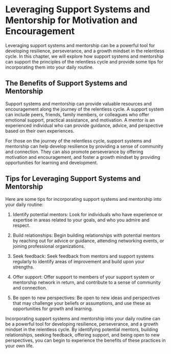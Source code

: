 Leveraging Support Systems and Mentorship for Motivation and Encouragement
====================================================================================================================================

Leveraging support systems and mentorship can be a powerful tool for developing resilience, perseverance, and a growth mindset in the relentless cycle. In this chapter, we will explore how support systems and mentorship can support the principles of the relentless cycle and provide some tips for incorporating them into your daily routine.

The Benefits of Support Systems and Mentorship
----------------------------------------------

Support systems and mentorship can provide valuable resources and encouragement along the journey of the relentless cycle. A support system can include peers, friends, family members, or colleagues who offer emotional support, practical assistance, and motivation. A mentor is an experienced individual who can provide guidance, advice, and perspective based on their own experiences.

For those on the journey of the relentless cycle, support systems and mentorship can help develop resilience by providing a sense of community and connection. They can also promote perseverance by offering motivation and encouragement, and foster a growth mindset by providing opportunities for learning and development.

Tips for Leveraging Support Systems and Mentorship
--------------------------------------------------

Here are some tips for incorporating support systems and mentorship into your daily routine:

1. Identify potential mentors: Look for individuals who have experience or expertise in areas related to your goals, and who you admire and respect.

2. Build relationships: Begin building relationships with potential mentors by reaching out for advice or guidance, attending networking events, or joining professional organizations.

3. Seek feedback: Seek feedback from mentors and support systems regularly to identify areas of improvement and build upon your strengths.

4. Offer support: Offer support to members of your support system or mentorship network in return, and contribute to a sense of community and connection.

5. Be open to new perspectives: Be open to new ideas and perspectives that may challenge your beliefs or assumptions, and use these as opportunities for growth and learning.

Incorporating support systems and mentorship into your daily routine can be a powerful tool for developing resilience, perseverance, and a growth mindset in the relentless cycle. By identifying potential mentors, building relationships, seeking feedback, offering support, and being open to new perspectives, you can begin to experience the benefits of these practices in your own life.
